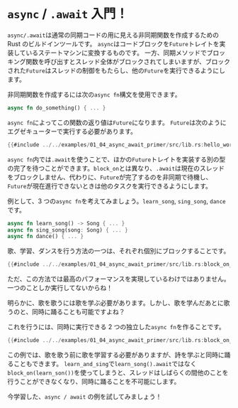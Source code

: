 # `async` / `.await` 入門！

`async/.await`は通常の同期コードの用に見える非同期関数を作成するための Rust のビルドインツールです。 `async`はコードブロックを`Future`トレイトを実装しているステートマシンに変換するものです。 一方、同期メソッドでブロッキング関数を呼び出すとスレッド全体がブロックされてしまいますが、ブロックされた`Future`はスレッドの制御をもたらし、他の`Future`を実行できるようにします。

非同期関数を作成するには次の`async fn`構文を使用できます。

```rust
async fn do_something() { ... }
```

`async fn`によってこの関数の返り値は`Future`になります。
`Future`は次のようにエグゼキューターで実行する必要があります。

```rust
{{#include ../../examples/01_04_async_await_primer/src/lib.rs:hello_world}}
```

`async fn`内では`.await`を使うことで、ほかの`Future`トレイトを実装する別の型の完了を待つことができます。`block_on`とは異なり、`.await`は現在のスレッドをブロックしません、代わりに、`Future`が完了するのを非同期で待機し、`Future`が現在進行できないときは他のタスクを実行できるようにします。

例として、3 つの`async fn`を考えてみましょう。`learn_song`, `sing_song`, `dance`です。

```rust
async fn learn_song() -> Song { ... }
async fn sing_song(song: Song) { ... }
async fn dance() { ... }
```

歌、学習、ダンスを行う方法の一つは、それぞれ個別にブロックすることです。

```rust
{{#include ../../examples/01_04_async_await_primer/src/lib.rs:block_on_each}}
```

ただ、この方法では最高のパフォーマンスを実現しているわけではありません。一つのことしか実行してないからね！

明らかに、歌を歌うには歌を学ぶ必要があります。しかし、歌を学んだあとに歌うのと、同時に踊ることも可能ですよね？

これを行うには、同時に実行できる 2 つの独立した`async fn`を作ることです。

```rust
{{#include ../../examples/01_04_async_await_primer/src/lib.rs:block_on_main}}
```

この例では、歌を歌う前に歌を学習する必要がありますが、詩を学ぶと同時に踊ることもできます。 `learn_and_sing`で`learn_song().await`ではなく`block_on(learn_son())`を使ってしまうと、スレッドはしばらくの間他のことを行うことができなくなり、同時に踊ることを不可能にします。

今学習した、`async / await` の例を試してみましょう！
